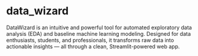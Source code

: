 # data_wizard
DataWizard is an intuitive and powerful tool for automated exploratory data analysis (EDA) and baseline machine learning modeling. Designed for data enthusiasts, students, and professionals, it transforms raw data into actionable insights — all through a clean, Streamlit-powered web app.
